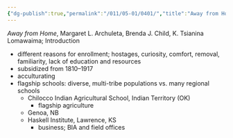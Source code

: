 ```yaml
---
{"dg-publish":true,"permalink":"/011/05-01/0401/","title":"Away from Home","tags":["ETHNS350"],"noteIcon":"fallback","created":"2024-09-26T13:45:04.155-07:00","updated":"2024-09-26T15:29:25.892-07:00"}
---
```


*Away from Home*, Margaret L. Archuleta, Brenda J. Child, K. Tsianina Lomawaima; Introduction

- different reasons for enrollment; hostages, curiosity, comfort, removal, familiarity, lack of education and resources
- subsidized from 1810–1917
- acculturating
- flagship schools: diverse, multi-tribe populations vs. many regional schools
	- Chilocco Indian Agricultural School, Indian Territory (OK)
		- flagship agriculture
	- Genoa, NB
	- Haskell Institute, Lawrence, KS
		- business; BIA and field offices
